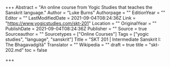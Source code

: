 +++
Abstract = "An online course from Yogic Studies that teaches the Sanskrit language."
Author = "Luke Burns"
Authorpage = ""
EditionYear = ""
Editor = ""
LastModifiedDate = 2021-09-04T08:24:36Z
Link = "https://www.yogicstudies.com/skt-201"
Location = ""
OriginalYear = ""
PublishDate = 2021-09-04T08:24:36Z
Publisher = ""
Source = true
Sourceauthor = ""
Sourcetypes = ["Online Courses"]
Tags = ["yogic studies", "language", "sanskrit"]
Title = "SKT 201 | Intermediate Sanskrit I:  The Bhagavadgītā"
Translator = ""
Wikipedia = ""
draft = true
title = "skt-202.md"
toc = false

+++
